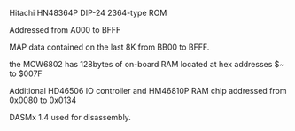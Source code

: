 Hitachi HN48364P DIP-24 2364-type ROM

Addressed from A000 to BFFF

MAP data contained on the last 8K from BB00 to BFFF.

the MCW6802 has 128bytes of on-board RAM located at hex addresses $~ to $007F

Additional HD46506 IO controller and HM46810P RAM chip addressed from 0x0080 to 0x0134

DASMx 1.4 used for disassembly. 
